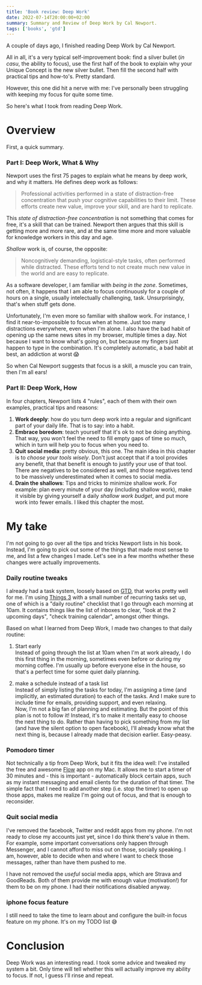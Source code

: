 ```yaml
---
title: 'Book review: Deep Work'
date: 2022-07-14T20:00:00+02:00
summary: Summary and Review of Deep Work by Cal Newport.
tags: ['books', 'gtd']
---
```


A couple of days ago, I finished reading Deep Work by Cal Newport. 

All in all, it's a very typical self-improvement book: find a silver bullet (_in casu_, the ability to focus), use the first half of the book to explain why your Unique Concept is the new silver bullet. Then fill the second half with practical tips and how-to's. Pretty standard. 

However, this one did hit a nerve with me: I've personally been struggling with keeping my focus for quite some time. 

So here's what I took from reading Deep Work. 

# Overview
First, a quick summary. 

### Part I: Deep Work, What & Why 
Newport uses the first 75 pages to explain what he means by deep work, and why it matters. He defines deep work as follows:

> Professional activities performed in a state of distraction-free concentration that push your cognitive capabilities to their limit. These efforts create new value, improve your skill, and are hard to replicate. 

This _state of distraction-free concentration_ is not something that comes for free, it's a skill that can be trained. 
Newport then argues that this skill is getting more and more rare, and at the same time more and more valuable for knowledge workers in this day and age. 

_Shallow_ work is, of course, the opposite: 

> Noncognitively demanding, logistical-style tasks, often performed while distracted. These efforts tend to not create much new value in the world and are easy to replicate. 

As a software developer, I am familiar with _being in the zone_. Sometimes, not often, it happens that I am able to focus continuously for a couple of hours on a single, usually intelectually challenging, task. Unsurprisingly, that's when stuff gets done.   

Unfortunately, I'm even more so familiar with shallow work. For instance, I find it near-to-impossible to focus when at home. Just too many distractions everywhere, even when I'm alone. I also have the bad habit of opening up the same news sites in my browser, multiple times a day. Not because I want to know what's going on, but because my fingers just happen to type in the combination. It's completely automatic, a bad habit at best, an addiction at worst 😱    

So when Cal Newport suggests that focus is a skill, a muscle you can train, then I'm all ears! 

### Part II: Deep Work, How
In four chapters, Newport lists 4 "rules", each of them with their own examples, practical tips and reasons:  

1. **Work deeply**: how do you turn deep work into a regular and significant part of your daily life. That is to say: into a habit.
2. **Embrace boredom**: teach yourself that it's ok to not be doing anything. That way, you won't feel the need to fill empty gaps of time so much, which in turn will help you to focus when you need to. 
3. **Quit social media**: pretty obvious, this one. The main idea in this chapter is to _choose your tools wisely_. Don't just accept that if a tool provides any benefit, that that benefit is enough to justify your use of that tool. There are negatives to be considered as well, and those negatives tend to be massively underestimated when it comes to social media.    
4. **Drain the shallows**: Tips and tricks to minimize shallow work. For example: plan every minute of your day (including shallow work), make it visible by giving yourself a daily _shallow work budget_, and put more work into fewer emails. I liked this chapter the most.  


# My take
I'm not going to go over all the tips and tricks Newport lists in his book. Instead, I'm going to pick out some of the things that made most sense to me, and list a few changes I made. Let's see in a few months whether these changes were actually improvements.  



### Daily routine tweaks
I already had a task system, loosely based on [GTD](https://nl.wikipedia.org/wiki/Getting_Things_Done), that works pretty well for me. I'm using [Things 3](https://culturedcode.com/things/) with a small number of recurring tasks set up, one of which is a "daily routine" checklist that I go through each morning at 10am. It contains things like the list of inboxes to clear, "look at the 2 upcoming days", "check training calendar", amongst other things. 

Based on what I learned from Deep Work, I made two changes to that daily routine:   
1. Start early \
Instead of going through the list at 10am when I'm at work already, I do this first thing in the morning, sometimes even before or during my morning coffee. I'm usually up before everyone else in the house, so that's a perfect time for some quiet daily planning. 

2. make a schedule instead of a task list \
Instead of simply listing the tasks for today, I'm assigning a time (and implicitly, an estimated duration) to each of the tasks. And I make sure to include time for emails, providing support, and even relaxing. \
Now, I'm not a big fan of planning and estimating. But the point of this plan is not to follow it! Instead, it's to make it mentally easy to choose the next thing to do. Rather than having to pick something from my list (and have the silent option to open facebook), I'll already know what the next thing is, because I already made that decision earlier. Easy-peasy. 

### Pomodoro timer
Not technically a tip from Deep Work, but it fits the idea well: I've installed the free and awesome [Flow](https://flowapp.info/) app on my Mac. It allows me to start a timer of 30 minutes and - this is important - automatically block certain apps, such as my instant messaging and email clients for the duration of that timer. The simple fact that I need to add another step (i.e. stop the timer) to open up those apps, makes me realize I'm going out of focus, and that is enough to reconsider. 

### Quit social media
I've removed the facebook, Twitter and reddit apps from my phone. I'm not ready to close my accounts just yet, since I do think there's value in them. For example, some important conversations only happen through Messenger, and I cannot afford to miss out on those, socially speaking. I am, however, able to decide when and where I want to check those messages, rather than have them pushed to me.  

I have not removed the _useful_ social media apps, which are Strava and GoodReads. Both of them provide me with enough value (motivation!) for them to be on my phone. I had their notifications disabled anyway.  

### iphone focus feature
 I still need to take the time to learn about and configure the built-in focus feature on my phone. It's on my TODO list 😅

# Conclusion
Deep Work was an interesting read. I took some advice and tweaked my system a bit. Only time will tell whether this will actually improve my ability to focus. If not, I guess I'll rinse and repeat.

